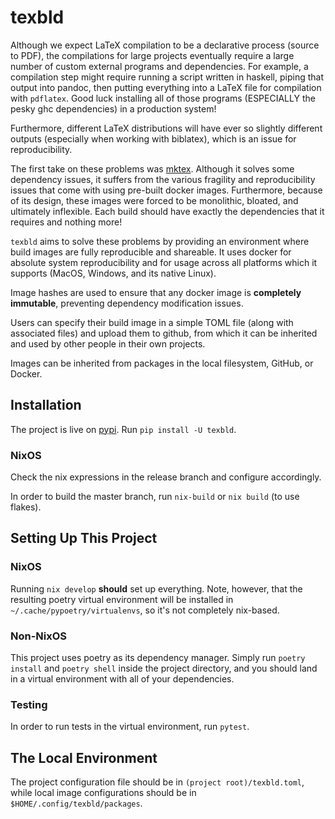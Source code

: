 # texbld

Although we expect LaTeX compilation to be a declarative process (source to
PDF), the compilations for large projects eventually require a large number of
custom external programs and dependencies. For example, a compilation step might
require running a script written in haskell, piping that output into pandoc,
then putting everything into a LaTeX file for compilation with `pdflatex`. Good
luck installing all of those programs (ESPECIALLY the pesky ghc dependencies) in
a production system!

Furthermore, different LaTeX distributions will have ever so slightly different
outputs (especially when working with biblatex), which is an issue for
reproducibility.

The first take on these problems was
[mktex](https://github.com/junikimm717/mktex). Although it solves some
dependency issues, it suffers from the various fragility and reproducibility
issues that come with using pre-built docker images. Furthermore, because of its
design, these images were forced to be monolithic, bloated, and ultimately
inflexible. Each build should have exactly the dependencies that it requires
and nothing more!

`texbld` aims to solve these problems by providing an environment where build images
are fully reproducible and shareable. It uses docker for absolute system
reproducibility and for usage across all platforms which it supports (MacOS,
Windows, and its native Linux).

Image hashes are used to ensure that any docker image is **completely immutable**,
preventing dependency modification issues.

Users can specify their build image in a simple TOML file (along with associated
files) and upload them to github, from which it can be inherited and used by
other people in their own projects.

Images can be inherited from packages in the local filesystem, GitHub, or Docker.

## Installation

The project is live on [pypi](https://pypi.org/project/texbld/).
Run `pip install -U texbld`.

### NixOS

Check the nix expressions in the release branch and configure accordingly.

In order to build the master branch, run `nix-build` or `nix build` (to use
flakes).

## Setting Up This Project

### NixOS

Running `nix develop` **should** set up everything. Note, however, that the
resulting poetry virtual environment will be installed in
`~/.cache/pypoetry/virtualenvs`, so it's not completely nix-based.

### Non-NixOS

This project uses poetry as its dependency manager. Simply run `poetry install`
and `poetry shell` inside the project directory, and you should land in a
virtual environment with all of your dependencies.

### Testing

In order to run tests in the virtual environment, run `pytest`.

## The Local Environment

The project configuration file should be in `(project root)/texbld.toml`, while
local image configurations should be in `$HOME/.config/texbld/packages`.
